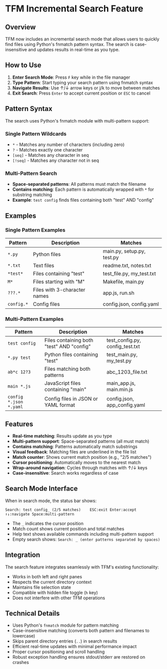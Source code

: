 # TFM Incremental Search Feature

## Overview

TFM now includes an incremental search mode that allows users to quickly find files using Python's fnmatch pattern syntax. The search is case-insensitive and updates results in real-time as you type.

## How to Use

1. **Enter Search Mode**: Press `F` key while in the file manager
2. **Type Pattern**: Start typing your search pattern using fnmatch syntax
3. **Navigate Results**: Use ↑/↓ arrow keys or j/k to move between matches
4. **Exit Search**: Press `Enter` to accept current position or `ESC` to cancel

## Pattern Syntax

The search uses Python's fnmatch module with multi-pattern support:

### Single Pattern Wildcards
- `*` - Matches any number of characters (including zero)
- `?` - Matches exactly one character
- `[seq]` - Matches any character in seq
- `[!seq]` - Matches any character not in seq

### Multi-Pattern Search
- **Space-separated patterns**: All patterns must match the filename
- **Contains matching**: Each pattern is automatically wrapped with `*` for substring matching
- **Example**: `test config` finds files containing both "test" AND "config"

## Examples

### Single Pattern Examples
| Pattern | Description | Matches |
|---------|-------------|---------|
| `*.py` | Python files | main.py, setup.py, test.py |
| `*.txt` | Text files | readme.txt, notes.txt |
| `*test*` | Files containing "test" | test_file.py, my_test.txt |
| `M*` | Files starting with "M" | Makefile, main.py |
| `???.*` | Files with 3-character names | app.js, run.sh |
| `config.*` | Config files | config.json, config.yaml |

### Multi-Pattern Examples
| Pattern | Description | Matches |
|---------|-------------|---------|
| `test config` | Files containing both "test" AND "config" | test_config.py, config_test.txt |
| `*.py test` | Python files containing "test" | test_main.py, my_test.py |
| `ab*c 12?3` | Files matching both patterns | abc_1203_file.txt |
| `main *.js` | JavaScript files containing "main" | main_app.js, main.min.js |
| `config *.json *.yaml` | Config files in JSON or YAML format | config.json, app_config.yaml |

## Features

- **Real-time matching**: Results update as you type
- **Multi-pattern support**: Space-separated patterns (all must match)
- **Contains matching**: Patterns automatically match substrings
- **Visual feedback**: Matching files are underlined in the file list
- **Match counter**: Shows current match position (e.g., "2/5 matches")
- **Cursor positioning**: Automatically moves to the nearest match
- **Wrap-around navigation**: Cycles through matches with ↑/↓ keys
- **Case-insensitive**: Search works regardless of case

## Search Mode Interface

When in search mode, the status bar shows:
```
Search: test config_ (2/5 matches)    ESC:exit Enter:accept ↑↓:navigate Space:multi-pattern
```

- The `_` indicates the cursor position
- Match count shows current position and total matches
- Help text shows available commands including multi-pattern support
- Empty search shows: `Search: _ (enter patterns separated by spaces)`

## Integration

The search feature integrates seamlessly with TFM's existing functionality:

- Works in both left and right panes
- Respects the current directory context
- Maintains file selection state
- Compatible with hidden file toggle (`h` key)
- Does not interfere with other TFM operations

## Technical Details

- Uses Python's `fnmatch` module for pattern matching
- Case-insensitive matching (converts both pattern and filenames to lowercase)
- Skips parent directory entries (`..`) in search results
- Efficient real-time updates with minimal performance impact
- Proper cursor positioning and scroll handling
- Robust exception handling ensures stdout/stderr are restored on crashes
